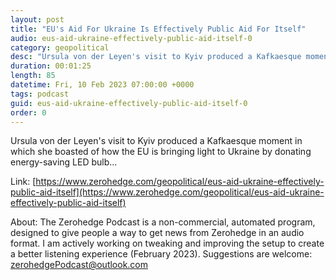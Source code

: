 ```yaml
---
layout: post
title: "EU's Aid For Ukraine Is Effectively Public Aid For Itself"
audio: eus-aid-ukraine-effectively-public-aid-itself-0
category: geopolitical
desc: "Ursula von der Leyen's visit to Kyiv produced a Kafkaesque moment in which she boasted of how the EU is bringing light to Ukraine by donating energy-saving LED bulb..."
duration: 00:01:25
length: 85
datetime: Fri, 10 Feb 2023 07:00:00 +0000
tags: podcast
guid: eus-aid-ukraine-effectively-public-aid-itself-0
order: 0
---
```

Ursula von der Leyen's visit to Kyiv produced a Kafkaesque moment in which she boasted of how the EU is bringing light to Ukraine by donating energy-saving LED bulb...

Link: [https://www.zerohedge.com/geopolitical/eus-aid-ukraine-effectively-public-aid-itself](https://www.zerohedge.com/geopolitical/eus-aid-ukraine-effectively-public-aid-itself)

About: The Zerohedge Podcast is a non-commercial, automated program, designed to give people a way to get news from Zerohedge in an audio format.  I am actively working on tweaking and improving the setup to create a better listening experience (February 2023).  Suggestions are welcome: [zerohedgePodcast@outlook.com](mailto:zerohedgePodcast@outlook.com)
